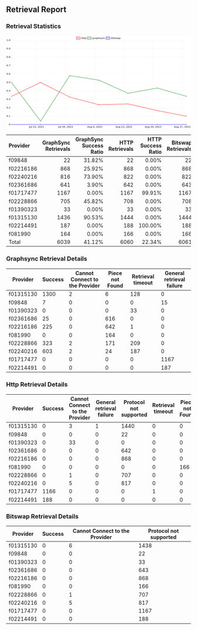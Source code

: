 ## Retrieval Report
### Retrieval Statistics
<img src="https://raw.githubusercontent.com/data-preservation-programs/filplus-checker-assets/main/filecoin-project/filecoin-plus-large-datasets/issues/2087/1693429725660.png"/>

| Provider  | GraphSync Retrievals | GraphSync Success Ratio | HTTP Retrievals | HTTP Success Ratio | Bitswap Retrievals | Bitswap Success Ratio |
| :-------- | -------------------: | ----------------------: | --------------: | -----------------: | -----------------: | --------------------: |
| f09848    |                   22 |                  31.82% |              22 |              0.00% |                 22 |                 0.00% |
| f02216186 |                  868 |                  25.92% |             868 |              0.00% |                868 |                 0.00% |
| f02240216 |                  816 |                  73.90% |             822 |              0.00% |                822 |                 0.00% |
| f02361686 |                  641 |                   3.90% |             642 |              0.00% |                643 |                 0.00% |
| f01717477 |                 1167 |                   0.00% |            1167 |             99.91% |               1167 |                 0.00% |
| f02228866 |                  705 |                  45.82% |             708 |              0.00% |                708 |                 0.00% |
| f01390323 |                   33 |                   0.00% |              33 |              0.00% |                 33 |                 0.00% |
| f01315130 |                 1436 |                  90.53% |            1444 |              0.00% |               1444 |                 0.00% |
| f02214491 |                  187 |                   0.00% |             188 |            100.00% |                188 |                 0.00% |
| f081990   |                  164 |                   0.00% |             166 |              0.00% |                166 |                 0.00% |
| Total     |                 6039 |                  41.12% |            6060 |             22.34% |               6061 |                 0.00% |

### Graphsync Retrieval Details
| Provider  | Success | Cannot Connect to the Provider | Piece not Found | Retrieval timeout | General retrieval failure |
| --------- | ------- | ------------------------------ | --------------- | ----------------- | ------------------------- |
| f01315130 | 1300    | 2                              | 6               | 128               | 0                         |
| f09848    | 7       | 0                              | 0               | 0                 | 15                        |
| f01390323 | 0       | 0                              | 0               | 33                | 0                         |
| f02361686 | 25      | 0                              | 616             | 0                 | 0                         |
| f02216186 | 225     | 0                              | 642             | 1                 | 0                         |
| f081990   | 0       | 0                              | 164             | 0                 | 0                         |
| f02228866 | 323     | 2                              | 171             | 209               | 0                         |
| f02240216 | 603     | 2                              | 24              | 187               | 0                         |
| f01717477 | 0       | 0                              | 0               | 0                 | 1167                      |
| f02214491 | 0       | 0                              | 0               | 0                 | 187                       |

### Http Retrieval Details
| Provider  | Success | Cannot Connect to the Provider | General retrieval failure | Protocol not supported | Retrieval timeout | Piece not Found |
| --------- | ------- | ------------------------------ | ------------------------- | ---------------------- | ----------------- | --------------- |
| f01315130 | 0       | 3                              | 1                         | 1440                   | 0                 | 0               |
| f09848    | 0       | 0                              | 0                         | 22                     | 0                 | 0               |
| f01390323 | 0       | 33                             | 0                         | 0                      | 0                 | 0               |
| f02361686 | 0       | 0                              | 0                         | 642                    | 0                 | 0               |
| f02216186 | 0       | 0                              | 0                         | 868                    | 0                 | 0               |
| f081990   | 0       | 0                              | 0                         | 0                      | 0                 | 166             |
| f02228866 | 0       | 1                              | 0                         | 707                    | 0                 | 0               |
| f02240216 | 0       | 5                              | 0                         | 817                    | 0                 | 0               |
| f01717477 | 1166    | 0                              | 0                         | 0                      | 1                 | 0               |
| f02214491 | 188     | 0                              | 0                         | 0                      | 0                 | 0               |

### Bitswap Retrieval Details
| Provider  | Success | Cannot Connect to the Provider | Protocol not supported |
| --------- | ------- | ------------------------------ | ---------------------- |
| f01315130 | 0       | 6                              | 1438                   |
| f09848    | 0       | 0                              | 22                     |
| f01390323 | 0       | 0                              | 33                     |
| f02361686 | 0       | 0                              | 643                    |
| f02216186 | 0       | 0                              | 868                    |
| f081990   | 0       | 0                              | 166                    |
| f02228866 | 0       | 1                              | 707                    |
| f02240216 | 0       | 5                              | 817                    |
| f01717477 | 0       | 0                              | 1167                   |
| f02214491 | 0       | 0                              | 188                    |
